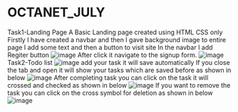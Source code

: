 # OCTANET_JULY
Task1-Landing Page
A Basic Landing page created using HTML CSS only
Firstly I have created a navbar and then I gave background image to entire page
I add some text and then a button to visit site
In the navbar I add Regiter button
![image](https://github.com/sowjanya5051/OCTANET_JULY/assets/112219433/dc0d6077-e15b-423f-bd38-235f0f7e7556)
After click it navigate to the signup form.
![image](https://github.com/sowjanya5051/OCTANET_JULY/assets/112219433/92fe4276-f0ed-4096-9d1d-a2d05f463166)
Task2-Todo list
![image](https://github.com/user-attachments/assets/bbcde3b8-0450-443a-80fa-c1c80251e6a1)
add your task it will save automatically If you close the tab and open it will show your tasks which are saved before as shown in below
![image](https://github.com/user-attachments/assets/ec2c8938-a4f6-45d3-a11c-dd80a970be8e)
After completing task you can click on the task it will crossed and checked as shown in below
![image](https://github.com/user-attachments/assets/aa61ad7c-576a-4ed0-9c7a-090c114882c1)
If you want to remove the task you can click on the cross symbol for deletion as shown in below
![image](https://github.com/user-attachments/assets/30ea9ea5-ed49-4992-afe4-34f62503914a)

